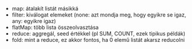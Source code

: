 - map: átalakít listát másikká 
- filter: kiválogat elemeket (none: azt mondja meg, hogy egyikre se igaz, any: egyikre igaz)
- flatMap: több lista összeolvasztása
- reduce: aggregál, seed értékkel (pl SUM, COUNT, ezek tipikus példák)
- fold: mint a reduce, ez akkor fontos, ha 0 elemű listát akarsz reducolni